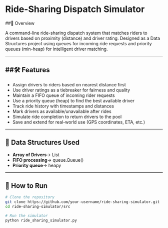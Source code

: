 # Ride-Sharing Dispatch Simulator
##📌 Overview

A command-line ride-sharing dispatch system that matches riders to drivers based on proximity (distance) and driver rating. Designed as a Data Structures project using queues for incoming ride requests and priority queues (min-heap) for intelligent driver matching.

---
##🛠 Features
---
- Assign drivers to riders based on nearest distance first
- Use driver ratings as a tiebreaker for fairness and quality
- Maintain a FIFO queue of incoming rider requests
- Use a priority queue (heap) to find the best available driver
- Track ride history with timestamps and distances
- Mark drivers as available/unavailable after rides
- Simulate ride completion to return drivers to the pool
- Save and extend for real-world use (GPS coordinates, ETA, etc.)

---

## 📂 Data Structures Used
  - **Array of Drivers**-> List
  - **FIFO processing**-> queue.Queue()
  - **Priority queue**-> heapy

---

## 🚀 How to Run
```bash
# Clone the repository
git clone https://github.com/your-username/ride-sharing-simulator.git
cd ride-sharing-simulator/src

# Run the simulator
python ride_sharing_simulator.py
